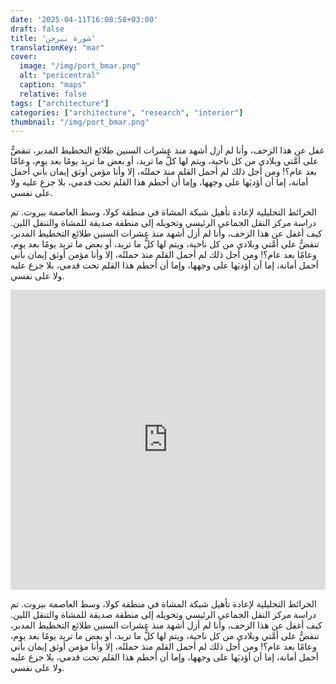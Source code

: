 ```yaml
---
date: '2025-04-11T16:08:58+03:00'
draft: false
title: 'شورة بيرجن'
translationKey: "mar"
cover:
  image: "/img/port_bmar.png"
  alt: "pericentral"
  caption: "maps"
  relative: false 
tags: ["architecture"]
categories: ["architecture", "research", "interior"]
thumbnail: "/img/port_bmar.png"
---
```

غفل عن هذا الزحف، وأنا لم أزل أشهد منذ عشرات السنين طلائع التخطيط المدبر، تنقضُّ على أمَّتي وبلادي من كل ناحية، ويتم لها كلُّ ما تريد، أو بعض ما تريد يومًا بعد يوم، وعامًا بعد عام؟! ومن أجل ذلك لم أحمل القلم منذ حملتُه، إلا وأنا مؤمن أوثق إيمان بأني أحمل أمانة، إما أن أؤديَها على وجهها، وإما أن أحطم هذا القلم تحت قدمي، بلا جزع عليه ولا على نفسي.

الخرائط التحليلية لإعادة تأهيل شبكة المشاة في منطقة كولا، وسط العاصمة بيروت. تم دراسة مركز النقل الجماعي الرئيسي وتحويله إلى منطقة صديقة للمشاة والتنقل اللين.
كيف أغفل عن هذا الزحف، وأنا لم أزل أشهد منذ عشرات السنين طلائع التخطيط المدبر، تنقضُّ على أمَّتي وبلادي من كل ناحية، ويتم لها كلُّ ما تريد، أو بعض ما تريد يومًا بعد يوم، وعامًا بعد عام؟! ومن أجل ذلك لم أحمل القلم منذ حملتُه، إلا وأنا مؤمن أوثق إيمان بأني أحمل أمانة، إما أن أؤديَها على وجهها، وإما أن أحطم هذا القلم تحت قدمي، بلا جزع عليه ولا على نفسي.

<iframe src="https://portostap.netlify.app" width="100%" height="480" style="border:none;"></iframe>

الخرائط التحليلية لإعادة تأهيل شبكة المشاة في منطقة كولا، وسط العاصمة بيروت. تم دراسة مركز النقل الجماعي الرئيسي وتحويله إلى منطقة صديقة للمشاة والتنقل اللين.
كيف أغفل عن هذا الزحف، وأنا لم أزل أشهد منذ عشرات السنين طلائع التخطيط المدبر، تنقضُّ على أمَّتي وبلادي من كل ناحية، ويتم لها كلُّ ما تريد، أو بعض ما تريد يومًا بعد يوم، وعامًا بعد عام؟! ومن أجل ذلك لم أحمل القلم منذ حملتُه، إلا وأنا مؤمن أوثق إيمان بأني أحمل أمانة، إما أن أؤديَها على وجهها، وإما أن أحطم هذا القلم تحت قدمي، بلا جزع عليه ولا على نفسي.
